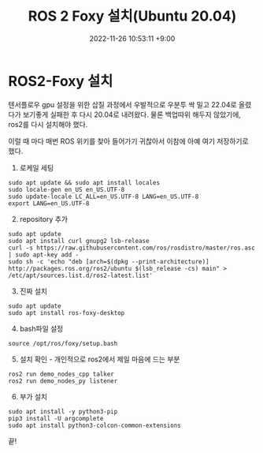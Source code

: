 ﻿---
title: ROS 2 Foxy 설치(Ubuntu 20.04)
date: 2022-11-26 10:53:11 +9:00
categories: [Linux, ROS2]
tags: [우분투, 리눅스, ROS2, Foxy, ROS설치]
---




# ROS2-Foxy 설치
텐서플로우 gpu 설정을 위한 삽질 과정에서 우발적으로 우분투 싹 밀고 22.04로 올렸다가 보기좋게 실패한 후 다시 20.04로 내려왔다.
물론 백업따위 해두지 않았기에, ros2를 다시 설치해야 했다.

이럴 때 마다 매번 ROS 위키를 찾아 들어가기 귀찮아서 이참에 아예 여기 저장하기로 했다.


1. 로케일 세팅
```
sudo apt update && sudo apt install locales
sudo locale-gen en_US en_US.UTF-8
sudo update-locale LC_ALL=en_US.UTF-8 LANG=en_US.UTF-8
export LANG=en_US.UTF-8
```

2. repository 추가
```
sudo apt update
sudo apt install curl gnupg2 lsb-release
curl -s https://raw.githubusercontent.com/ros/rosdistro/master/ros.asc | sudo apt-key add -
sudo sh -c 'echo "deb [arch=$(dpkg --print-architecture)] http://packages.ros.org/ros2/ubuntu $(lsb_release -cs) main" > /etc/apt/sources.list.d/ros2-latest.list'
```

3. 진짜 설치
```
sudo apt update
sudo apt install ros-foxy-desktop
```

4. bash파일 설정
```
source /opt/ros/foxy/setup.bash
```

5. 설치 확인 - 개인적으로 ros2에서 제일 마음에 드는 부분
```
ros2 run demo_nodes_cpp talker
ros2 run demo_nodes_py listener
```

6. 부가 설치
```
sudo apt install -y python3-pip
pip3 install -U argcomplete
sudo apt install python3-colcon-common-extensions
```


끝!